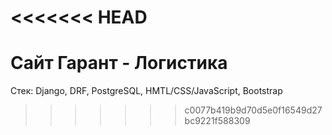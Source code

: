 <<<<<<< HEAD
=======

# Сайт Гарант - Логистика
Стек: Django, DRF, PostgreSQL, HMTL/CSS/JavaScript, Bootstrap
>>>>>>> c0077b419b9d70d5e0f16549d27bc9221f588309
